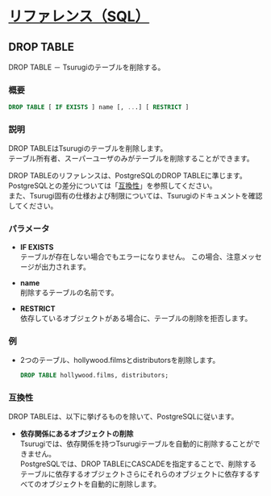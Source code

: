 # [リファレンス（SQL）](../sql_reference.md)

## DROP TABLE

  DROP TABLE － Tsurugiのテーブルを削除する。

### 概要

  ~~~sql
  DROP TABLE [ IF EXISTS ] name [, ...] [ RESTRICT ]
  ~~~

### 説明

  DROP TABLEはTsurugiのテーブルを削除します。  
  テーブル所有者、スーパーユーザのみがテーブルを削除することができます。

  DROP TABLEのリファレンスは、PostgreSQLのDROP TABLEに準じます。  
  PostgreSQLとの差分については「[互換性](#互換性)」を参照してください。  
  また、Tsurugi固有の仕様および制限については、Tsurugiのドキュメントを確認してください。

### パラメータ

* **IF EXISTS**  
  テーブルが存在しない場合でもエラーになりません。 この場合、注意メッセージが出力されます。

* **name**  
  削除するテーブルの名前です。

* **RESTRICT**  
  依存しているオブジェクトがある場合に、テーブルの削除を拒否します。

### 例

* 2つのテーブル、hollywood.filmsとdistributorsを削除します。

  ~~~sql
  DROP TABLE hollywood.films, distributors;
  ~~~

### 互換性

DROP TABLEは、以下に挙げるものを除いて、PostgreSQLに従います。

* **依存関係にあるオブジェクトの削除**  
  Tsurugiでは、依存関係を持つTsurugiテーブルを自動的に削除することができません。  
  PostgreSQLでは、DROP TABLEにCASCADEを指定することで、削除するテーブルに依存するオブジェクトさらにそれらのオブジェクトに依存するすべてのオブジェクトを自動的に削除します。
